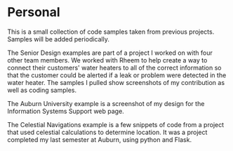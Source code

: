 # Personal
This is a small collection of code samples taken from previous projects. 
Samples will be added periodically.

The Senior Design examples are part of a project I worked on with four other team members. We worked with Rheem to help create a way to connect their customers' water heaters to all of the correct information so that the customer could be alerted if a leak or problem were detected in the water heater. The samples I pulled show screenshots of my contribution as well as coding samples.

The Auburn University example is a screenshot of my design for the Information Systems Support web page.

The Celestial Navigations example is a few snippets of code from a project that used celestial calculations to determine location. It was a project completed my last semester at Auburn, using python and Flask.

